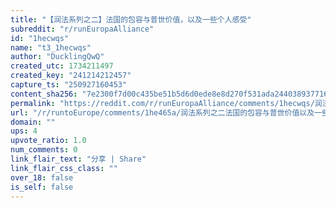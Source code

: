 ```yaml
---
title: "【润法系列之二】法国的包容与普世价值，以及一些个人感受"
subreddit: "r/runEuropaAlliance"
id: "1hecwqs"
name: "t3_1hecwqs"
author: "DucklingQwQ"
created_utc: 1734211497
created_key: "241214212457"
capture_ts: "250927160453"
content_sha256: "7e2300f7d00c435be51b5d6d0ede8e8d270f531ada244038937716727ad109d4"
permalink: "https://reddit.com/r/runEuropaAlliance/comments/1hecwqs/润法系列之二法国的包容与普世价值以及一些个人感受/"
url: "/r/runtoEurope/comments/1he465a/润法系列之二法国的包容与普世价值以及一些个人感受/"
domain: ""
ups: 4
upvote_ratio: 1.0
num_comments: 0
link_flair_text: "分享 | Share"
link_flair_css_class: ""
over_18: false
is_self: false
---
```


